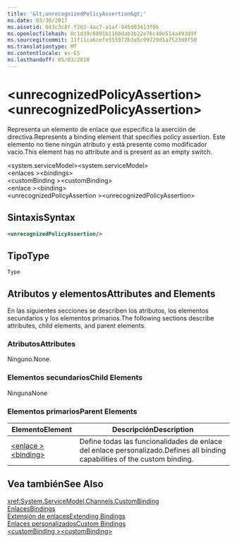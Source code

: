 ```yaml
---
title: '&lt;unrecognizedPolicyAssertion&gt;'
ms.date: 03/30/2017
ms.assetid: 043c3c8f-f263-4ac7-a1af-945d03413f0b
ms.openlocfilehash: 0c1d39c6891b1160dab3b22e76c48e514a493d9f
ms.sourcegitcommit: 11f11ca6cefe555972b3a5c99729d1a7523d8f50
ms.translationtype: MT
ms.contentlocale: es-ES
ms.lasthandoff: 05/03/2018
---
```

# <a name="ltunrecognizedpolicyassertiongt"></a><span data-ttu-id="0fd92-102">&lt;unrecognizedPolicyAssertion&gt;</span><span class="sxs-lookup"><span data-stu-id="0fd92-102">&lt;unrecognizedPolicyAssertion&gt;</span></span>
<span data-ttu-id="0fd92-103">Representa un elemento de enlace que especifica la aserción de directiva.</span><span class="sxs-lookup"><span data-stu-id="0fd92-103">Represents a binding element that specifies policy assertion.</span></span> <span data-ttu-id="0fd92-104">Este elemento no tiene ningún atributo y está presente como modificador vacío.</span><span class="sxs-lookup"><span data-stu-id="0fd92-104">This element has no attribute and is present as an empty switch.</span></span>  
  
 <span data-ttu-id="0fd92-105">\<system.serviceModel></span><span class="sxs-lookup"><span data-stu-id="0fd92-105">\<system.serviceModel></span></span>  
<span data-ttu-id="0fd92-106">\<enlaces ></span><span class="sxs-lookup"><span data-stu-id="0fd92-106">\<bindings></span></span>  
<span data-ttu-id="0fd92-107">\<customBinding ></span><span class="sxs-lookup"><span data-stu-id="0fd92-107">\<customBinding></span></span>  
<span data-ttu-id="0fd92-108">\<enlace ></span><span class="sxs-lookup"><span data-stu-id="0fd92-108">\<binding></span></span>  
<span data-ttu-id="0fd92-109">\<unrecognizedPolicyAssertion ></span><span class="sxs-lookup"><span data-stu-id="0fd92-109">\<unrecognizedPolicyAssertion></span></span>  
  
## <a name="syntax"></a><span data-ttu-id="0fd92-110">Sintaxis</span><span class="sxs-lookup"><span data-stu-id="0fd92-110">Syntax</span></span>  
  
```xml  
<unrecognizedPolicyAssertion/>  
```  
  
## <a name="type"></a><span data-ttu-id="0fd92-111">Tipo</span><span class="sxs-lookup"><span data-stu-id="0fd92-111">Type</span></span>  
 `Type`  
  
## <a name="attributes-and-elements"></a><span data-ttu-id="0fd92-112">Atributos y elementos</span><span class="sxs-lookup"><span data-stu-id="0fd92-112">Attributes and Elements</span></span>  
 <span data-ttu-id="0fd92-113">En las siguientes secciones se describen los atributos, los elementos secundarios y los elementos primarios.</span><span class="sxs-lookup"><span data-stu-id="0fd92-113">The following sections describe attributes, child elements, and parent elements.</span></span>  
  
### <a name="attributes"></a><span data-ttu-id="0fd92-114">Atributos</span><span class="sxs-lookup"><span data-stu-id="0fd92-114">Attributes</span></span>  
 <span data-ttu-id="0fd92-115">Ninguno.</span><span class="sxs-lookup"><span data-stu-id="0fd92-115">None.</span></span>  
  
### <a name="child-elements"></a><span data-ttu-id="0fd92-116">Elementos secundarios</span><span class="sxs-lookup"><span data-stu-id="0fd92-116">Child Elements</span></span>  
 <span data-ttu-id="0fd92-117">Ninguna</span><span class="sxs-lookup"><span data-stu-id="0fd92-117">None</span></span>  
  
### <a name="parent-elements"></a><span data-ttu-id="0fd92-118">Elementos primarios</span><span class="sxs-lookup"><span data-stu-id="0fd92-118">Parent Elements</span></span>  
  
|<span data-ttu-id="0fd92-119">Elemento</span><span class="sxs-lookup"><span data-stu-id="0fd92-119">Element</span></span>|<span data-ttu-id="0fd92-120">Descripción</span><span class="sxs-lookup"><span data-stu-id="0fd92-120">Description</span></span>|  
|-------------|-----------------|  
|[<span data-ttu-id="0fd92-121">\<enlace ></span><span class="sxs-lookup"><span data-stu-id="0fd92-121">\<binding></span></span>](../../../../../docs/framework/misc/binding.md)|<span data-ttu-id="0fd92-122">Define todas las funcionalidades de enlace del enlace personalizado.</span><span class="sxs-lookup"><span data-stu-id="0fd92-122">Defines all binding capabilities of the custom binding.</span></span>|  
  
## <a name="see-also"></a><span data-ttu-id="0fd92-123">Vea también</span><span class="sxs-lookup"><span data-stu-id="0fd92-123">See Also</span></span>  
 <xref:System.ServiceModel.Channels.CustomBinding>  
 [<span data-ttu-id="0fd92-124">Enlaces</span><span class="sxs-lookup"><span data-stu-id="0fd92-124">Bindings</span></span>](../../../../../docs/framework/wcf/bindings.md)  
 [<span data-ttu-id="0fd92-125">Extensión de enlaces</span><span class="sxs-lookup"><span data-stu-id="0fd92-125">Extending Bindings</span></span>](../../../../../docs/framework/wcf/extending/extending-bindings.md)  
 [<span data-ttu-id="0fd92-126">Enlaces personalizados</span><span class="sxs-lookup"><span data-stu-id="0fd92-126">Custom Bindings</span></span>](../../../../../docs/framework/wcf/extending/custom-bindings.md)  
 [<span data-ttu-id="0fd92-127">\<customBinding ></span><span class="sxs-lookup"><span data-stu-id="0fd92-127">\<customBinding></span></span>](../../../../../docs/framework/configure-apps/file-schema/wcf/custombinding.md)
